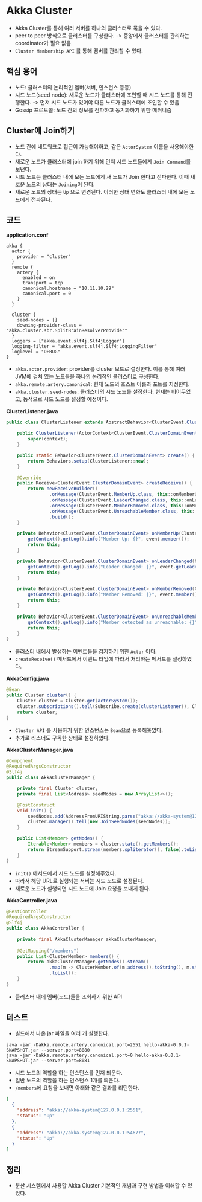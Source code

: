 # Akka Cluster
- Akka Cluster를 통해 여러 서버를 하나의 클러스터로 묶을 수 있다.
- peer to peer 방식으로 클러스터를 구성한다. -> 중앙에서 클러스터를 관리하는 coordinator가 필요 없음
- `Cluster Membership API` 를 통해 멤버를 관리할 수 있다.
## 핵심 용어
- 노드: 클러스터의 논리적인 멤버(서버, 인스턴스 등등)
- 시드 노드(seed node): 새로운 노드가 클러스터에 조인할 때 시드 노드를 통해 진행한다. -> 먼저 시드 노드가 있어야 다른 노드가 클러스터에 조인할 수 있음
- Gossip 프로토콜: 노드 간의 정보를 전파하고 동기화하기 위한 메커니즘
## Cluster에 Join하기
- 노드 간에 네트워크로 접근이 가능해야하고, 같은 `ActorSystem` 이름을 사용해야한다.
- 새로운 노드가 클러스터에 join 하기 위해 먼저 시드 노드들에게 `Join Command`를 보낸다.
- 시드 노드는 클러스터 내에 모든 노드에게 새 노드가 Join 한다고 전파한다. 이때 새로운 노드의 상태는 `Joining`이 된다.
- 새로운 노드의 상태는 `Up` 으로 변경된다. 이러한 상태 변화도 클러스터 내에 모든 노드에게 전파된다.
## 코드
**application.conf**
```hocon
akka {  
  actor {  
    provider = "cluster"  
  }  
  remote {  
    artery {  
      enabled = on  
      transport = tcp  
      canonical.hostname = "10.11.10.29"  
      canonical.port = 0  
    }  
  }  
  
  cluster {  
    seed-nodes = []  
    downing-provider-class = "akka.cluster.sbr.SplitBrainResolverProvider"  
  }  
  loggers = ["akka.event.slf4j.Slf4jLogger"]  
  logging-filter = "akka.event.slf4j.Slf4jLoggingFilter"  
  loglevel = "DEBUG"  
}
```
- `akka.actor.provider`: provider를 cluster 모드로 설정한다. 이를 통해 여러 JVM에 걸쳐 있는 노드들을 하나의 논리적인 클러스터로 구성한다.
- `akka.remote.artery.canonical`: 현재 노드의 호스트 이름과 포트를 지정한다.
- `akka.cluster.seed-nodes`: 클러스터의 시드 노드를 설정한다. 현재는 비어두었고, 동적으로 시드 노드를 설정할 예정이다.

**ClusterListener.java**
```java
public class ClusterListener extends AbstractBehavior<ClusterEvent.ClusterDomainEvent> {

    public ClusterListener(ActorContext<ClusterEvent.ClusterDomainEvent> context) {
        super(context);
    }

    public static Behavior<ClusterEvent.ClusterDomainEvent> create() {
        return Behaviors.setup(ClusterListener::new);
    }

    @Override
    public Receive<ClusterEvent.ClusterDomainEvent> createReceive() {
        return newReceiveBuilder()
                .onMessage(ClusterEvent.MemberUp.class, this::onMemberUp)
                .onMessage(ClusterEvent.LeaderChanged.class, this::onLeaderChanged)
                .onMessage(ClusterEvent.MemberRemoved.class, this::onMemberRemoved)
                .onMessage(ClusterEvent.UnreachableMember.class, this::onUnreachableMember)
                .build();
    }

    private Behavior<ClusterEvent.ClusterDomainEvent> onMemberUp(ClusterEvent.MemberUp event) {
        getContext().getLog().info("Member Up: {}", event.member());
        return this;
    }

    private Behavior<ClusterEvent.ClusterDomainEvent> onLeaderChanged(ClusterEvent.LeaderChanged event) {
        getContext().getLog().info("Leader Changed: {}", event.getLeader());
        return this;
    }

    private Behavior<ClusterEvent.ClusterDomainEvent> onMemberRemoved(ClusterEvent.MemberRemoved event) {
        getContext().getLog().info("Member Removed: {}", event.member());
        return this;
    }

    private Behavior<ClusterEvent.ClusterDomainEvent> onUnreachableMember(ClusterEvent.UnreachableMember event) {
        getContext().getLog().info("Member detected as unreachable: {}", event.member().address());
        return this;
    }
}
```
- 클러스터 내에서 발생하는 이벤트들을 감지하기 위한 `Actor` 이다.
- `createReceive()` 메서드에서 이벤트 타입에 따라서 처리하는 메서드를 설정하였다.

**AkkaConfig.java**
```java
@Bean  
public Cluster cluster() {  
    Cluster cluster = Cluster.get(actorSystem());  
    cluster.subscriptions().tell(Subscribe.create(clusterListener(), ClusterEvent.ClusterDomainEvent.class));  
    return cluster;  
}
```
- `Cluster API` 를 사용하기 위한 인스턴스는 `Bean`으로 등록해놓았다.
- 추가로 리스너도 구독한 상태로 설정하였다.

**AkkaClusterManager.java**
```java
@Component
@RequiredArgsConstructor
@Slf4j
public class AkkaClusterManager {

    private final Cluster cluster;
    private final List<Address> seedNodes = new ArrayList<>();

    @PostConstruct
    void init() {
        seedNodes.add(AddressFromURIString.parse("akka://akka-system@127.0.0.1:2551"));
        cluster.manager().tell(new JoinSeedNodes(seedNodes));
    }

    public List<Member> getNodes() {
        Iterable<Member> members = cluster.state().getMembers();
        return StreamSupport.stream(members.spliterator(), false).toList();
    }
}

```
- `init()` 메서드에서 시드 노드를 설정해주었다.
- 따라서 해당 URL로 실행되는 서버는 시드 노드로 설정된다.
- 새로운 노드가 실행되면 시드 노드에 Join 요청을 보내게 된다.

**AkkaController.java**
```java
@RestController  
@RequiredArgsConstructor  
@Slf4j  
public class AkkaController {  
  
    private final AkkaClusterManager akkaClusterManager;  
  
    @GetMapping("/members")  
    public List<ClusterMember> members() {  
        return akkaClusterManager.getNodes().stream()  
                .map(m -> ClusterMember.of(m.address().toString(), m.status().toString()))  
                .toList();  
    }  
}
```
- 클러스터 내에 멤버(노드)들을 조회하기 위한 API
## 테스트
- 빌드해서 나온 jar 파일을 여러 개 실행한다.
```shell
java -jar -Dakka.remote.artery.canonical.port=2551 hello-akka-0.0.1-SNAPSHOT.jar --server.port=8080
java -jar -Dakka.remote.artery.canonical.port=0 hello-akka-0.0.1-SNAPSHOT.jar --server.port=8081
```
- 시드 노드의 역할을 하는 인스턴스를 먼저 띄운다.
- 일반 노드의 역할을 하는 인스턴스 1개를 띄운다.
- `/members`에 요청을 보내면 아래와 같은 결과를 리턴한다.
```json
[
  {
    "address": "akka://akka-system@127.0.0.1:2551",
    "status": "Up"
  },
  {
    "address": "akka://akka-system@127.0.0.1:54677",
    "status": "Up"
  }
]
```
## 정리
- 분산 시스템에서 사용할 Akka Cluster 기본적인 개념과 구현 방법을 이해할 수 있었다.
